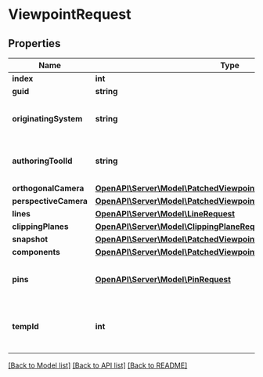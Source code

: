 # ViewpointRequest

## Properties
Name | Type | Description | Notes
------------ | ------------- | ------------- | -------------
**index** | **int** |  | [optional] 
**guid** | **string** |  | [optional] 
**originatingSystem** | **string** | Name of the system in which the viewpoint is originated | [optional] 
**authoringToolId** | **string** | System specific identifier of the viewpoint in the originating BIM tool | [optional] 
**orthogonalCamera** | [**OpenAPI\Server\Model\PatchedViewpointRequestOrthogonalCamera**](PatchedViewpointRequestOrthogonalCamera.md) |  | [optional] 
**perspectiveCamera** | [**OpenAPI\Server\Model\PatchedViewpointRequestPerspectiveCamera**](PatchedViewpointRequestPerspectiveCamera.md) |  | [optional] 
**lines** | [**OpenAPI\Server\Model\LineRequest**](LineRequest.md) |  | [optional] 
**clippingPlanes** | [**OpenAPI\Server\Model\ClippingPlaneRequest**](ClippingPlaneRequest.md) |  | [optional] 
**snapshot** | [**OpenAPI\Server\Model\PatchedViewpointRequestSnapshot**](PatchedViewpointRequestSnapshot.md) |  | [optional] 
**components** | [**OpenAPI\Server\Model\PatchedViewpointRequestComponents**](PatchedViewpointRequestComponents.md) |  | [optional] 
**pins** | [**OpenAPI\Server\Model\PinRequest**](PinRequest.md) | Non standard field. Pins (or markers/annotations) are points of interest | [optional] 
**tempId** | **int** | Only used when using POST on the full-topic route to bind viewpoint with comment | [optional] 

[[Back to Model list]](../README.md#documentation-for-models) [[Back to API list]](../README.md#documentation-for-api-endpoints) [[Back to README]](../README.md)


